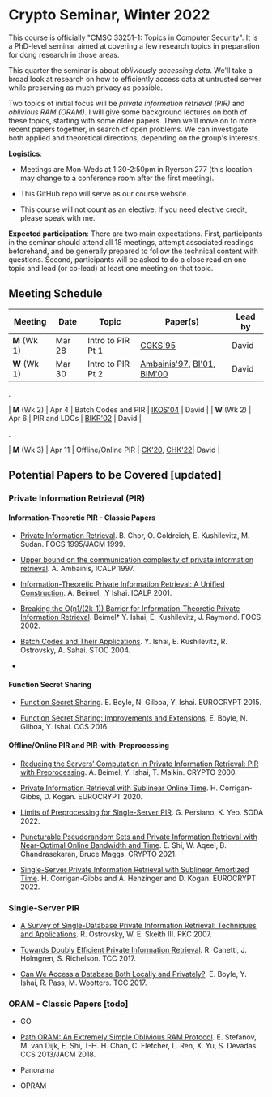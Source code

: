 
# Crypto Seminar, Winter 2022 

This course is officially "CMSC 33251-1: Topics in Computer Security". It is
a PhD-level seminar aimed at covering a few research topics in preparation for
dong research in those areas.

This quarter the seminar is about *obliviously accessing data*. We'll take a
broad look at research on how to efficiently access data at untrusted server
while preserving as much privacy as possible. 

Two topics of initial focus will be *private information retrieval (PIR)* and
*oblivious RAM (ORAM)*. I will give some background lectures on both of these
topics, starting with some older papers. Then we'll move on to more recent
papers together, in search of open problems. We can investigate both applied
and theoretical directions, depending on the group's interests.

**Logistics**: 

- Meetings are Mon-Weds at 1:30-2:50pm in Ryerson 277 (this location may change
  to a conference room after the first meeting). 

- This GitHub repo will serve as our course website.

- This course will not count as an elective. If you need elective credit,
  please speak with me.

**Expected participation**: There are two main expectations. First,
participants in the seminar should attend all 18 meetings, attempt associated
readings beforehand, and be generally prepared to follow the technical content
with questions.  Second, participants will be asked to do a close read on one
topic and lead (or co-lead) at least one meeting on that topic.

## Meeting Schedule

| Meeting | Date | Topic | Paper(s) | Lead by |
| --- | --- | --- | --- | --- |
| **M** (Wk 1) | Mar 28 | Intro to PIR Pt 1 | [CGKS'95](https://madhu.seas.harvard.edu/papers/1995/pir-journ.pdf) | David |
| **W** (Wk 1) | Mar 30 | Intro to PIR Pt 2 | [Ambainis'97](http://citeseerx.ist.psu.edu/viewdoc/download;jsessionid=04CBB5535797D855D0FAE7C8D686DB6B?doi=10.1.1.21.4449&rep=rep1&type=pdf), [BI'01](https://www.cs.bgu.ac.il/~beimel/Papers/BI.pdf), [BIM'00](https://www.cs.bgu.ac.il/~beimel/Papers/BIM.pdf) | David |

.

| **M** (Wk 2) | Apr 4 | Batch Codes and PIR | [IKOS'04](http://web.cs.ucla.edu/~rafail/PUBLIC/62.pdf) | David |
| **W** (Wk 2) | Apr 6 | PIR and LDCs | [BIKR'02](https://www.cs.bgu.ac.il/~beimel/Papers/BIKRJournal.pdf) | David |

.

| **M** (Wk 3) | Apr 11 | Offline/Online PIR | [CK'20](https://eprint.iacr.org/2019/1075.pdf), [CHK'22](https://eprint.iacr.org/2022/081)| David |



## Potential Papers to be Covered [updated]

### Private Information Retrieval (PIR)

#### Information-Theoretic PIR - Classic Papers

- [Private Information
  Retrieval](https://madhu.seas.harvard.edu/papers/1995/pir-journ.pdf). B.
  Chor, O. Goldreich, E. Kushilevitz, M. Sudan. FOCS 1995/JACM 1999.

- [Upper bound on the communication complexity of private information
  retrieval](http://citeseerx.ist.psu.edu/viewdoc/download;jsessionid=04CBB5535797D855D0FAE7C8D686DB6B?doi=10.1.1.21.4449&rep=rep1&type=pdf). A. Ambainis, ICALP 1997.

- [Information-Theoretic Private Information Retrieval: A Unified
  Construction](https://www.cs.bgu.ac.il/~beimel/Papers/BI.pdf). A. Beimel, .Y
  Ishai. ICALP 2001.

- [Breaking the O(n1/(2k-1)) Barrier for Information-Theoretic Private
  Information
  Retrieval](https://www.cs.bgu.ac.il/~beimel/Papers/BIKRJournal.pdf). Beimel†
  Y. Ishai, E. Kushilevitz, J. Raymond. FOCS 2002.

- [Batch Codes and Their
  Applications](http://web.cs.ucla.edu/~rafail/PUBLIC/62.pdf).  Y. Ishai, E.
  Kushilevitz, R. Ostrovsky, A. Sahai. STOC 2004.

- 


#### Function Secret Sharing

- [Function Secret
  Sharing](https://link.springer.com/chapter/10.1007/978-3-662-46803-6_12). E.
  Boyle, N. Gilboa, Y. Ishai. EUROCRYPT 2015.

- [Function Secret Sharing: Improvements and
  Extensions](https://eprint.iacr.org/2018/707). E. Boyle, N. Gilboa, Y. Ishai.
  CCS 2016.


#### Offline/Online PIR and PIR-with-Preprocessing

- [Reducing the Servers’ Computation in Private Information
Retrieval: PIR with Preprocessing](https://www.cs.bgu.ac.il/~beimel/Papers/BIM.pdf). A. Beimel, Y. Ishai, T. Malkin. CRYPTO 2000.

- [Private Information Retrieval with Sublinear Online
  Time](https://eprint.iacr.org/2019/1075.pdf). H. Corrigan-Gibbs, D. Kogan.
  EUROCRYPT 2020.

- [Limits of Preprocessing for Single-Server PIR](https://eprint.iacr.org/2022/235). G. Persiano, K. Yeo. SODA 2022.

- [Puncturable Pseudorandom Sets and Private Information Retrieval with
  Near-Optimal Online Bandwidth and Time](https://eprint.iacr.org/2020/1592).
  E. Shi, W. Aqeel, B. Chandrasekaran, Bruce Maggs. CRYPTO 2021.

- [Single-Server Private Information Retrieval with Sublinear Amortized
  Time](https://eprint.iacr.org/2022/081). H. Corrigan-Gibbs and A.
  Henzinger and D. Kogan. EUROCRYPT 2022.

### Single-Server PIR

- [A Survey of Single-Database Private Information Retrieval: Techniques and
  Applications](https://eprint.iacr.org/2007/059.pdf).  R. Ostrovsky, W. E.
  Skeith III. PKC 2007.

- [Towards Doubly Efficient Private Information
  Retrieval](https://eprint.iacr.org/2017/568).  R. Canetti, J.  Holmgren, S.
  Richelson. TCC 2017.

- [Can We Access a Database Both Locally and
  Privately?](https://eprint.iacr.org/2017/567). E. Boyle, Y. Ishai, R. Pass,
  M. Wootters.  TCC 2017.
 
### ORAM - Classic Papers [todo]

- GO


- [Path ORAM: An Extremely Simple Oblivious RAM
  Protocol](https://eprint.iacr.org/2013/280.pdf).  E. Stefanov, M.  van Dijk,
  E. Shi, T-H. H. Chan, C. Fletcher, L. Ren, X. Yu, S. Devadas. CCS 2013/JACM
  2018.


  

- Panorama

- OPRAM


